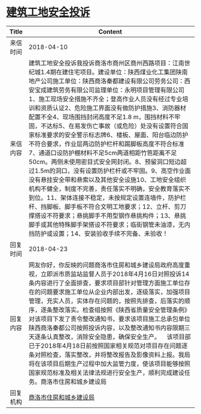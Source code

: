 # <a href="http://www.shangluo.gov.cn/zmhd/ldxxxx.jsp?urltype=leadermail.LeaderMailContentUrl&wbtreeid=1112&leadermailid=4642">建筑工地安全投诉</a>
| Title |                                                                                                                                                                                                                                                                           Content                                                                                                                                                                                                                                                                           |
|:-----:|-------------------------------------------------------------------------------------------------------------------------------------------------------------------------------------------------------------------------------------------------------------------------------------------------------------------------------------------------------------------------------------------------------------------------------------------------------------------------------------------------------------------------------------------------------------|
| 来信时间  | 2018-04-10                                                                                                                                                                                                                                                                                                                                                                                                                                                                                                                                                  |
| 来信内容  | 建筑工地安全投诉我投诉商洛市商州区商州西路项目：江南世纪城1.4期在建住宅项目。建设单位：陕西煤业化工集团陕南地产公司施工单位：陕西商洛秦都建设有限公司劳务公司：西安宝成建筑劳务有限公司监理单位：永明项目管理有限公司1、施工现场安全措施不齐全；登高作业人员没有经过专业培训和资质认证2、危险施工界面没有做防护措施3、消防器材配置不全4、现场围挡封闭高度不足1.8 m，围挡材料不牢固，不达标5、在易发伤亡事故（或危险）处没有设置符合国家标准要求的安全警示标志牌6、楼板、屋面、阳台临边防护不符合要求，作业层两边防护栏杆和踢脚板高度不符合标准7、通道口设防护棚材料不足5cm两道相距竹笆距离不足50cm。两侧未使用密目式安全网封闭。8、预留洞口短边超过1.5m的洞口，没有设置防护栏杆或不牢固。9、高空作业面没有悬挂安全带和悬索以及其他安全设施10、工地安全组织机构不健全，制度不完善，责任落实不明确，安全教育落实不到位。11、架体连接不稳定，未按规定设置连墙件，防护栏杆、挡脚板、脚手板不符合文明工地要求；12、立杆、剪刀撑搭设不符要求；悬挑脚手不用型钢作悬挑构件；13、悬挑脚手或其他特殊脚手架搭设不符要求；临街钢管未油漆，无内挡防护或设置；14、安装验收手续不完备、未验收！ |
| 回复时间  | 2018-04-23                                                                                                                                                                                                                                                                                                                                                                                                                                                                                                                                                  |
| 回复内容  | 网友你好，你反映的问题商洛市住房和城乡建设局政府高度重视，立即派市质监站监督人员于2018年4月16日对照投诉14条内容进行了全面排查，要求项目部针对管理方面施工单位存在的问题要求施工单位从企业内部出发，逐级落实，加强项目管理，充实人员，实体存在问题的，按照先排查，后落实的顺序，逐条整改落实。检查组按照《陕西省质量安全管理条例》对该项目下发了责令整改通知书，要求该项目施工总承包单位陕西商洛秦都公司按照投诉内容，以及整改通知书内容限期三天逐条认真整改，消除安全隐患，确保安全生产。    该项目部已于2018年4月18日前按照国家相关规范对项目存在问题逐条对照检查，落实整改，并将整改报告及影像资料上报。我局将在该项目后期生产过程中加大监管力度，使该项目能够按照国家规范标准及相关法律法规进行安全生产，顺利完成建设任务。商洛市住房和城乡建设局                                                                                                                                                                        |
| 回复机构  | <a href="../../categories/agencies/商洛市住房和城乡建设局.md">商洛市住房和城乡建设局</a>                                                                                                                                                                                                                                                                                                                                                                                                                                                                                          |